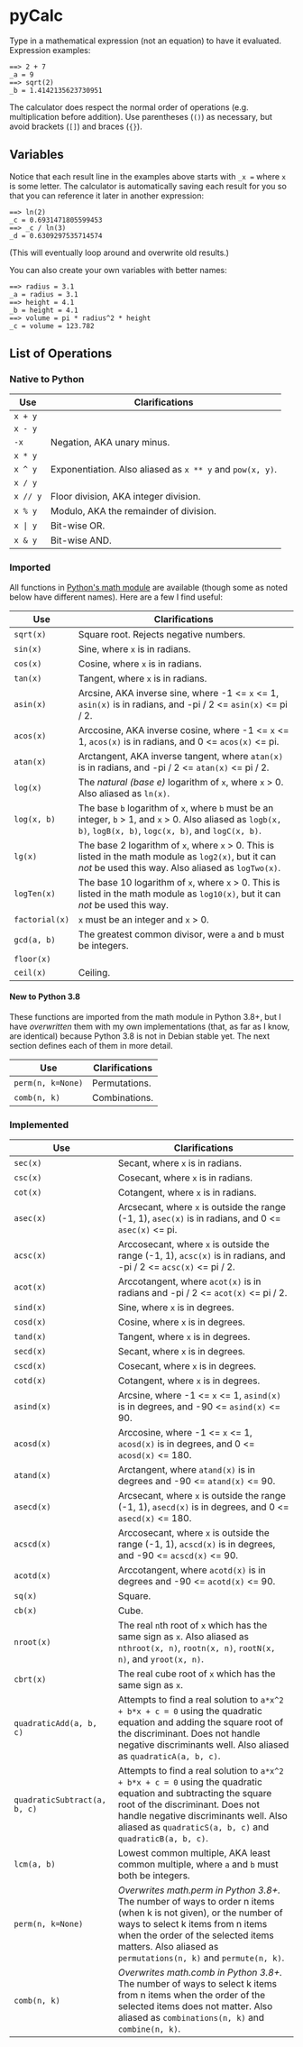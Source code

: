 # pyCalc
Type in a mathematical expression (not an equation) to have it evaluated. Expression examples:
```
==> 2 + 7
_a = 9
==> sqrt(2)
_b = 1.4142135623730951
```
The calculator does respect the normal order of operations (e.g. multiplication before addition). Use parentheses (`()`) as necessary, but avoid brackets (`[]`) and braces (`{}`).

## Variables
Notice that each result line in the examples above starts with `_x =` where `x` is some letter. The calculator is automatically saving each result for you so that you can reference it later in another expression:
```
==> ln(2)
_c = 0.6931471805599453
==> _c / ln(3)
_d = 0.6309297535714574
```
(This will eventually loop around and overwrite old results.)

You can also create your own variables with better names:
```
==> radius = 3.1
_a = radius = 3.1
==> height = 4.1
_b = height = 4.1
==> volume = pi * radius^2 * height
_c = volume = 123.782
```

## List of Operations
### Native to Python

Use | Clarifications
--- | ---
`x + y` |
`x - y` | 
`-x` | Negation, AKA unary minus.
`x * y` |
`x ^ y` | Exponentiation. Also aliased as `x ** y` and `pow(x, y)`.
`x / y` |
`x // y` | Floor division, AKA integer division.
`x % y` | Modulo, AKA the remainder of division.
`x \| y` | Bit-wise OR.
`x & y` | Bit-wise AND.

### Imported
All functions in [Python's math module](https://docs.python.org/3/library/math.html) are available (though some as noted below have different names). Here are a few I find useful:

Use | Clarifications
--- | ---
`sqrt(x)` | Square root. Rejects negative numbers.
`sin(x)` | Sine, where `x` is in radians.
`cos(x)` | Cosine, where `x` is in radians.
`tan(x)` | Tangent, where `x` is in radians.
`asin(x)` | Arcsine, AKA inverse sine, where -1 <= `x` <= 1, `asin(x)` is in radians, and -pi / 2 <= `asin(x)` <= pi / 2.
`acos(x)` | Arccosine, AKA inverse cosine, where -1 <= `x` <= 1, `acos(x)` is in radians, and 0 <= `acos(x)` <= pi.
`atan(x)` | Arctangent, AKA inverse tangent, where `atan(x)` is in radians, and -pi / 2 <= `atan(x)` <= pi / 2.
`log(x)` | The *natural (base e)* logarithm of `x`, where `x` > 0. Also aliased as `ln(x)`.
`log(x, b)` | The base `b` logarithm of `x`, where `b` must be an integer, `b` > 1, and `x` > 0. Also aliased as `logb(x, b)`, `logB(x, b)`, `logc(x, b)`, and `logC(x, b)`.
`lg(x)` | The base 2 logarithm of `x`, where `x` > 0. This is listed in the math module as `log2(x)`, but it can *not* be used this way. Also aliased as `logTwo(x)`.
`logTen(x)` | The base 10 logarithm of `x`, where `x` > 0. This is listed in the math module as `log10(x)`, but it can *not* be used this way.
`factorial(x)` | `x` must be an integer and `x` > 0.
`gcd(a, b)` | The greatest common divisor, were `a` and `b` must be integers.
`floor(x)` | 
`ceil(x)` | Ceiling.

#### New to Python 3.8
These functions are imported from the math module in Python 3.8+, but I have *overwritten* them with my own implementations (that, as far as I know, are identical) because Python 3.8 is not in Debian stable yet. The next section defines each of them in more detail.

Use | Clarifications
--- | ---
`perm(n, k=None)` | Permutations.
`comb(n, k)` | Combinations.

### Implemented

Use | Clarifications
--- | ---
`sec(x)` | Secant, where `x` is in radians.
`csc(x)` | Cosecant, where `x` is in radians.
`cot(x)` | Cotangent, where `x` is in radians.
`asec(x)` | Arcsecant, where `x` is outside the range (-1, 1), `asec(x)` is in radians, and 0 <= `asec(x)` <= pi.
`acsc(x)` | Arccosecant, where `x` is outside the range (-1, 1), `acsc(x)` is in radians, and -pi / 2 <= `acsc(x)` <= pi / 2.
`acot(x)` | Arccotangent, where `acot(x)` is in radians and -pi / 2 <= `acot(x)` <= pi / 2.
`sind(x)` | Sine, where `x` is in degrees.
`cosd(x)` | Cosine, where `x` is in degrees.
`tand(x)` | Tangent, where `x` is in degrees.
`secd(x)` | Secant, where `x` is in degrees.
`cscd(x)` | Cosecant, where `x` is in degrees.
`cotd(x)` | Cotangent, where `x` is in degrees.
`asind(x)` | Arcsine, where -1 <= `x` <= 1, `asind(x)` is in degrees, and -90 <= `asind(x)` <= 90.
`acosd(x)` | Arccosine, where -1 <= `x` <= 1, `acosd(x)` is in degrees, and 0 <= `acosd(x)` <= 180.
`atand(x)` | Arctangent, where `atand(x)` is in degrees and -90 <= `atand(x)` <= 90.
`asecd(x)` | Arcsecant, where `x` is outside the range (-1, 1), `asecd(x)` is in degrees, and 0 <= `asecd(x)` <= 180.
`acscd(x)` | Arccosecant, where `x` is outside the range (-1, 1), `acscd(x)` is in degrees, and -90 <= `acscd(x)` <= 90.
`acotd(x)` | Arccotangent, where `acotd(x)` is in degrees and -90 <= `acotd(x)` <= 90.
`sq(x)` | Square.
`cb(x)` | Cube.
`nroot(x)` | The real `n`th root of `x` which has the same sign as `x`. Also aliased as `nthroot(x, n)`, `rootn(x, n)`, `rootN(x, n)`, and `yroot(x, n)`.
`cbrt(x)` | The real cube root of `x` which has the same sign as `x`.
`quadraticAdd(a, b, c)` | Attempts to find a real solution to `a*x^2 + b*x + c = 0` using the quadratic equation and adding the square root of the discriminant. Does not handle negative discriminants well. Also aliased as `quadraticA(a, b, c)`.
`quadraticSubtract(a, b, c)` | Attempts to find a real solution to `a*x^2 + b*x + c = 0` using the quadratic equation and subtracting the square root of the discriminant. Does not handle negative discriminants well. Also aliased as `quadraticS(a, b, c)` and `quadraticB(a, b, c)`.
`lcm(a, b)` | Lowest common multiple, AKA least common multiple, where `a` and `b` must both be integers.
`perm(n, k=None)` | *Overwrites math.perm in Python 3.8+.* The number of ways to order n items (when k is not given), or the number of ways to select k items from n items when the order of the selected items matters. Also aliased as `permutations(n, k)` and `permute(n, k)`.
`comb(n, k)` | *Overwrites math.comb in Python 3.8+.* The number of ways to select k items from n items when the order of the selected items does not matter. Also aliased as `combinations(n, k)` and `combine(n, k)`.
